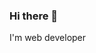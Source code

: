 ### Hi there 👋

<!--
**victoria-dem/victoria-dem** is a ✨ _special_ ✨ repository because its `README.md` (this file) appears on your GitHub profile. -->

I'm web developer
<!--
- 🔭 I’m currently working on streams in backend
- 🌱 I’m currently learning ...
- 👯 I’m looking to collaborate on ...
- 🤔 I’m looking for help with ...
- 💬 Ask me about ...
- 📫 How to reach me: ...
- 😄 Pronouns: ...
- ⚡ Fun fact: ...
-->
